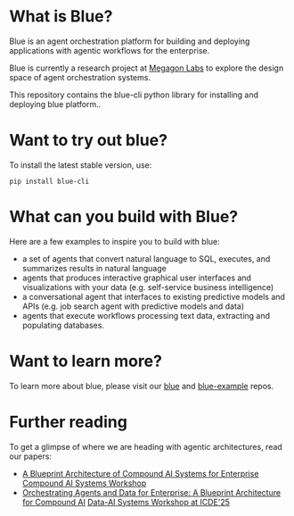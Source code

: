 # What is Blue?

Blue is an agent orchestration platform for building and deploying applications with agentic workflows for the enterprise. 

Blue is currently a research project at [Megagon Labs](http://www.megagon.ai) to explore the design space of agent orchestration systems. 

This repository contains the blue-cli python library for installing and deploying blue platform..

# Want to try out blue?

To install the latest stable version, use:

```
pip install blue-cli
```


# What can you build with Blue?

Here are a few examples to inspire you to build with blue:

* a set of agents that convert natural language to SQL, executes, and summarizes results in natural language 
* agents that produces interactive graphical user interfaces and visualizations with your data (e.g. self-service business intelligence) 
* a conversational agent that interfaces to existing predictive models and APIs (e.g. job search agent with predictive models and data)
* agents that execute workflows processing text data, extracting and populating databases.

# Want to learn more?

To learn more about blue, please visit our [blue](http://github.com/megagonlabs/blue) and [blue-example](http://github.com/megagonlabs/blue-example) repos.

# Further reading

To get a glimpse of where we are heading with agentic architectures, read our papers:

* [A Blueprint Architecture of Compound AI Systems for Enterprise](https://arxiv.org/abs/2406.00584) [Compound AI Systems Workshop](https://sites.google.com/view/compound-ai-systems-workshop/home)
* [Orchestrating Agents and Data for Enterprise: A Blueprint Architecture for Compound AI]() [Data-AI Systems Workshop at ICDE'25](https://dais-workshop-icde.github.io/)
